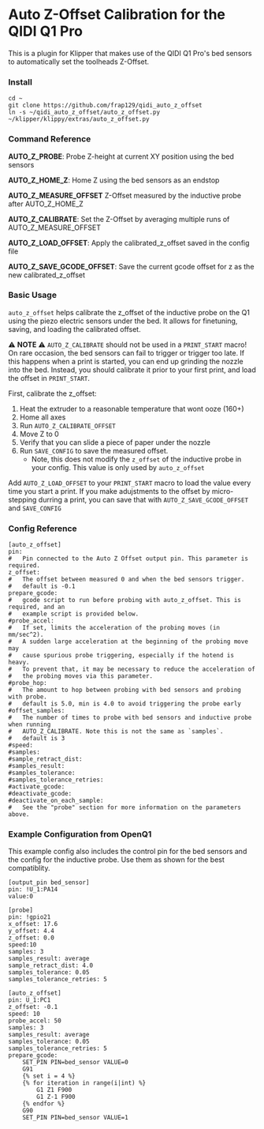 # Auto Z-Offset Calibration for the QIDI Q1 Pro

This is a plugin for Klipper that makes use of the QIDI Q1 Pro's bed sensors to automatically set the toolheads Z-Offset.

### Install
```
cd ~
git clone https://github.com/frap129/qidi_auto_z_offset
ln -s ~/qidi_auto_z_offset/auto_z_offset.py ~/klipper/klippy/extras/auto_z_offset.py
```

### Command Reference
**AUTO_Z_PROBE**: Probe Z-height at current XY position using the bed sensors

**AUTO_Z_HOME_Z**: Home Z using the bed sensors as an endstop

**AUTO_Z_MEASURE_OFFSET** Z-Offset measured by the inductive probe after AUTO_Z_HOME_Z

**AUTO_Z_CALIBRATE**: Set the Z-Offset by averaging multiple runs of AUTO_Z_MEASURE_OFFSET

**AUTO_Z_LOAD_OFFSET**: Apply the calibrated_z_offset saved in the config file

**AUTO_Z_SAVE_GCODE_OFFSET**: Save the current gcode offset for z as the new calibrated_z_offset

### Basic Usage
`auto_z_offset` helps calibrate the z_offset of the inductive probe on the Q1 using the piezo electric sensors under the bed.
It allows for finetuning, saving, and loading the calibrated offset.

⚠️ **NOTE** ⚠️
`AUTO_Z_CALIBRATE` should not be used in a `PRINT_START` macro! On rare occasion, the bed sensors can fail to trigger or
trigger too late. If this happens when a print is started, you can end up grinding the nozzle into the bed. Instead, you
should calibrate it prior to your first print, and load the offset in `PRINT_START`.


First, calibrate the z_offset:
1. Heat the extruder to a reasonable temperature that wont ooze (160+)
2. Home all axes
3. Run `AUTO_Z_CALIBRATE_OFFSET`
4. Move Z to 0
5. Verify that you can slide a piece of paper under the nozzle
6. Run `SAVE_CONFIG` to save the measured offset.
    - Note, this does not modify the `z_offset` of the inductive probe in your config. This value is only used by
    `auto_z_offset`


Add `AUTO_Z_LOAD_OFFSET` to your `PRINT_START` macro to load the value every time you start a print. If you make adujstments to
the offset by micro-stepping durring a print, you can save that with `AUTO_Z_SAVE_GCODE_OFFSET` and `SAVE_CONFIG`

### Config Reference
```
[auto_z_offset]
pin:
#   Pin connected to the Auto Z Offset output pin. This parameter is required.
z_offset:
#   The offset between measured 0 and when the bed sensors trigger.
#   default is -0.1
prepare_gcode:
#   gcode script to run before probing with auto_z_offset. This is required, and an
#   example script is provided below.
#probe_accel:
#   If set, limits the acceleration of the probing moves (in mm/sec^2).
#   A sudden large acceleration at the beginning of the probing move may
#   cause spurious probe triggering, especially if the hotend is heavy.
#   To prevent that, it may be necessary to reduce the acceleration of
#   the probing moves via this parameter.
#probe_hop:
#   The amount to hop between probing with bed sensors and probing with probe.
#   default is 5.0, min is 4.0 to avoid triggering the probe early
#offset_samples:
#   The number of times to probe with bed sensors and inductive probe when running
#   AUTO_Z_CALIBRATE. Note this is not the same as `samples`. 
#   default is 3
#speed:
#samples:
#sample_retract_dist:
#samples_result:
#samples_tolerance:
#samples_tolerance_retries:
#activate_gcode:
#deactivate_gcode:
#deactivate_on_each_sample:
#   See the "probe" section for more information on the parameters above.
```

### Example Configuration from OpenQ1
This example config also includes the control pin for the bed sensors and the config for the inductive probe. Use them as shown for the best compatiblity.
```
[output_pin bed_sensor]
pin: !U_1:PA14
value:0

[probe]
pin: !gpio21
x_offset: 17.6
y_offset: 4.4
z_offset: 0.0
speed:10
samples: 3
samples_result: average
sample_retract_dist: 4.0
samples_tolerance: 0.05
samples_tolerance_retries: 5

[auto_z_offset]
pin: U_1:PC1
z_offset: -0.1
speed: 10
probe_accel: 50
samples: 3
samples_result: average
samples_tolerance: 0.05
samples_tolerance_retries: 5
prepare_gcode:
    SET_PIN PIN=bed_sensor VALUE=0
    G91
    {% set i = 4 %}
    {% for iteration in range(i|int) %}
        G1 Z1 F900
        G1 Z-1 F900
    {% endfor %}
    G90
    SET_PIN PIN=bed_sensor VALUE=1
```

